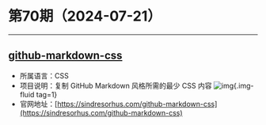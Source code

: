 # 第70期（2024-07-21）

---
## [github-markdown-css](https://github.com/sindresorhus/github-markdown-css)
- 所属语言：CSS
- 项目说明：复制 GitHub Markdown 风格所需的最少 CSS 内容
![img](https://mirror.ghproxy.com/https://raw.githubusercontent.com/xiaoxuan6/weekly/main/docs/static/images/2024-07-21/1721525497.png){.img-fluid tag=1}
- 官网地址：[https://sindresorhus.com/github-markdown-css](https://sindresorhus.com/github-markdown-css)
